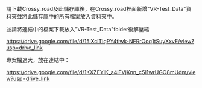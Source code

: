 請下載Crossy_road及此儲存庫後，在Crossy_road裡面新增"VR-Test_Data"資料夾並將此儲存庫中的所有檔案放入資料夾中。

並請將連結中的檔案下載放入"VR-Test_Data"folder後解壓縮

https://drive.google.com/file/d/15lXclTIqPY4tlwk-NFRrOoq1tSuyXxvE/view?usp=drive_link

專案檔過大，放在連結中：

https://drive.google.com/file/d/1KXZEYlK_a4iFVjKnn_cSl1wrUGO8mUdm/view?usp=drive_link
